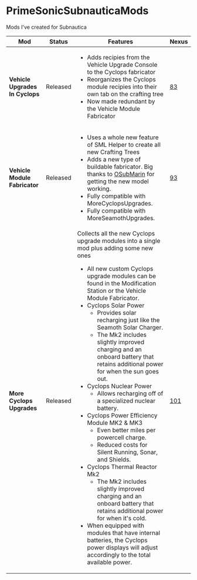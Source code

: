 # PrimeSonicSubnauticaMods
Mods I've created for Subnautica


**Mod** | **Status** | **Features** | **Nexus**
-|-|-|-
**Vehicle Upgrades In Cyclops** | Released | <ul><li>Adds recipies from the Vehicle Upgrade Console to the Cyclops fabricator</li><li>Reorganizes the Cyclops module recipies into their own tab on the crafting tree</li><li>Now made redundant by the Vehicle Module Fabricator</li></ul> | <a href="https://www.nexusmods.com/subnautica/mods/83">83</a>
**Vehicle Module Fabricator** | Released | <ul><li>Uses a whole new feature of SML Helper to create all new Crafting Trees</li><li>Adds a new type of buildable fabricator. Big thanks to [OSubMarin](https://github.com/K07H/) for getting the new model working.</li><li>Fully compatible with MoreCyclopsUpgrades.</li><li>Fully compatible with MoreSeamothUpgrades.</li></ul> | <a href="https://www.nexusmods.com/subnautica/mods/93">93</a>
**More Cyclops Upgrades** | Released | Collects all the new Cyclops upgrade modules into a single mod plus adding some new ones<br><ul><li>All new custom Cyclops upgrade modules can be found in the Modification Station or the Vehicle Module Fabricator.</li><li>Cyclops Solar Power<ul><li>Provides solar recharging just like the Seamoth Solar Charger.</li><li>The Mk2 includes slightly improved charging and an onboard battery that retains additional power for when the sun goes out.</li></ul></li><li>Cyclops Nuclear Power<ul><li>Allows recharging off of a specialized nuclear battery.</li></ul></li><li>Cyclops Power Efficiency Module MK2 & MK3<ul><li>Even better miles per powercell charge.</li><li>Reduced costs for Silent Running, Sonar, and Shields.</li></ul></li><li>Cyclops Thermal Reactor Mk2<ul><li>The Mk2 includes slightly improved charging and an onboard battery that retains additional power for when it's cold.</li></ul></li><li>When equipped with modules that have internal batteries, the Cyclops power displays will adjust accordingly to the total available power.</li></ul> | <a href="https://www.nexusmods.com/subnautica/mods/101">101</a>